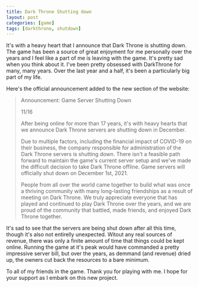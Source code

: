 ```yaml
---
title: Dark Throne Shutting down
layout: post
categories: [game]
tags: [darkthrone, shutdown]
---
```

It's with a heavy heart that I announce that Dark Throne is shutting down. The
game has been a source of great enjoyment for me personally over the years and I
feel like a part of me is leaving with the game. It's pretty sad when you think
about it. I've been pretty obsessed with DarkThrone for many, many years. Over
the last year and a half, it's been a particularly big part of my life.

Here's the official announcement added to the new section of the website:

>Announcement: Game Server Shutting Down
>
>11/16
>
>After being online for more than 17 years, it's with heavy hearts that we
>announce Dark Throne servers are shutting down in December.
>
>Due to multiple factors, including the financial impact of COVID-19 on their
>business, the company responsible for administration of the Dark Throne servers
>is shutting down. There isn't a feasible path forward to maintain the game's
>current server setup and we've made the difficult decision to take Dark Throne
>offline. Game servers will officially shut down on December 1st, 2021.
>
>People from all over the world came together to build what was once a thriving
>community with many long-lasting friendships as a result of meeting on Dark
>Throne. We truly appreciate everyone that has played and continued to play Dark
>Throne over the years, and we are proud of the community that battled, made
>friends, and enjoyed Dark Throne together.

It's sad to see that the servers are being shut down after all this time, though
it's also not entirelly unexpected. Witout any real sources of revenue, there
was only a finite amount of time that things could be kept online. Running the
game at it's peak would have commanded a pretty impressive server bill, but over
the years, as demmand (and revenue) dried up, the owners cut back the resources
to a bare minimum.

To all of my friends in the game. Thank you for playing with me. I hope for your
support as I embark on this new project.
